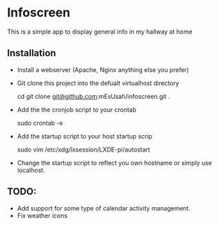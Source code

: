 # Infoscreen
This is a simple app to display general info in my hallway at home

## Installation ##
- Install a webserver (Apache, Nginx anything else you prefer)
- Git clone this project into the defualt virtualhost directory

  cd <virtualhost directory>
  git clone git@github.com:mEsUsah/infoscreen.git .
  
- Add the the cronjob script to your crontab
  
  sudo crontab -e

- Add the startup script to your host startup scrip
  
  sudo vim /etc/xdg/lxsession/LXDE-pi/autostart
  
- Change the startup script to reflect you own hostname or simply use localhost.

## TODO: ##
- Add support for some type of calendar activity management.
- Fix weather icons
